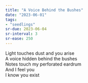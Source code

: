 ```yaml
---
title: "A Voice Behind the Bushes"
date: "2023-06-01"
tags:
- "seedlings"
sr-due: 2023-06-04
sr-interval: 3
sr-ease: 250
---
```

Light touches dust and you arise  
A voice hidden behind the bushes  
Notes touch my perforated eardrum  
And I feel you  
I know you exist  